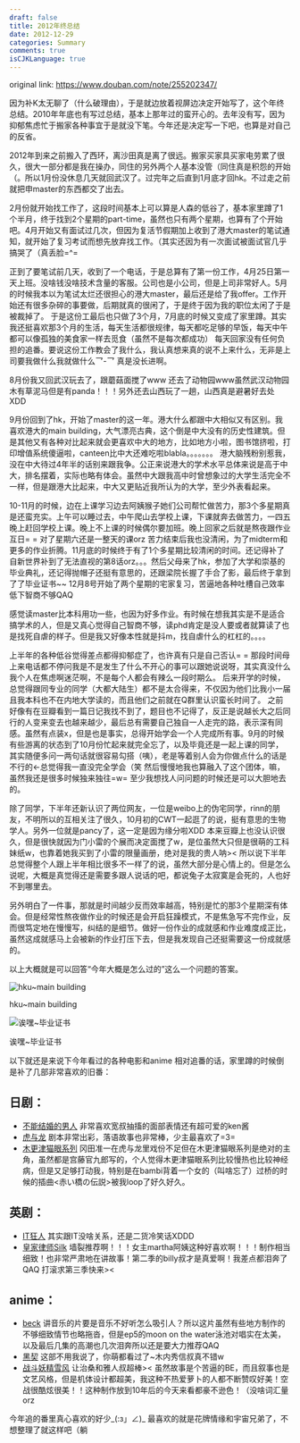 ```yaml
---
draft: false
title: 2012年终总结
date: 2012-12-29
categories: Summary
comments: true
isCJKLanguage: true
---
```


original link: https://www.douban.com/note/255202347/

因为补K太无聊了（什么破理由），于是就边放着视屏边决定开始写了，这个年终总结。2010年年底也有写过总结，基本上那年过的蛮开心的。去年没有写，因为抑郁焦虑忙于搬家各种事宜于是就没下笔。今年还是决定写一下吧，也算是对自己的反省。

2012年到来之前搬入了西环，离沙田真是离了很远。搬家买家具买家电劳累了很久，很大一部分都是我在操办，同住的另外两个人基本没管（同住真是积怨的开始（。所以1月份没休息几天就回武汉了。过完年之后直到1月底才回hk。不过走之前就把申master的东西都交了出去。

2月份就开始找工作了，这段时间基本上可以算是人森的低谷了，基本家里蹲了1个半月，终于找到2个星期的part-time，虽然也只有两个星期，也算有了个开始吧。4月开始又有面试过几次，但因为复活节假期加上收到了港大master的笔试通知，就开始了复习考试而想先放弃找工作。（其实还因为有一次面试被面试官几乎搞哭了（真丢脸=^=

正到了要笔试前几天，收到了一个电话，于是总算有了第一份工作，4月25日第一天上班。没啥钱没啥技术含量的客服。公司也是小公司，但是上司非常好人。5月的时候我本以为笔试太烂还很担心的港大master，最后还是给了我offer。工作开始还有很多杂碎的事要做，后期就真的很闲了，于是终于因为我的职位太闲了于是被裁掉了。 于是这份工最后也只做了3个月，7月底的时候又变成了家里蹲。其实我还挺喜欢那3个月的生活，每天生活都很规律，每天都吃足够的早饭，每天中午都可以像孤独的美食家一样去觅食（虽然不是每次都成功） 每天回家没有任何负担的追番。要说这份工作教会了我什么，我认真想来真的说不上来什么，无非是上司要我做什么我就做什么乛-乛 真是没长进啊。

8月份我又回武汉玩去了，跟蘑菇面搅了www 还去了动物园www虽然武汉动物园木有草泥马但是有panda！！！另外还去山西玩了一趟，山西真是避暑好去处XDD

9月份回到了hk，开始了master的这一年。港大什么都跟中大相似又有区别。我喜欢港大的main building，大气漂亮古典，这个倒是中大没有的历史性建筑。但是其他又有各种对比起来就会更喜欢中大的地方，比如地方小啦，图书馆挤啦，打印增值系统傻逼啦，canteen比中大还难吃啦blabla。。。。。。。
港大脑残粉别惹我，没在中大待过4年半的话别来跟我争。公正来说港大的学术水平总体来说是高于中大，排名摆着，实际也略有体会。虽然中大跟我高中时曾想象过的大学生活完全不一样，但是跟港大比起来，中大又更贴近我所认为的大学，至少外表看起来。

10-11月的时候，边在上课学习边去阿姨猴子她们公司帮忙做苦力，那3个多星期真是还蛮充实。上午可以睡过去，中午爬山去学校上课，下课就奔去做苦力，一四五晚上赶回学校上课。晚上不上课的时候偶尔要加班。晚上回家之后就是熬夜跟作业互日= = 对了星期六还是一整天的课orz
苦力结束后我也没清闲，为了midterm和更多的作业折腾。11月底的时候终于有了1个多星期比较清闲的时间。还记得补了自新世界补到了无法直视的第8话orz。。。然后父母来了hk，参加了大学和崇基的毕业典礼，还记得抛帽子还挺有意思的，还跟梁院长握了手合了影，最后终于拿到了了毕业证书~~
12月8号开始了两个星期的宅家复习，苦逼地各种吐槽自己效率低下智商不够QAQ

感觉读master比本科用功一些，也因为好多作业。有时候在想我其实是不是适合搞学术的人，但是又真心觉得自己智商不够，读phd肯定是没人要或者就算读了也是找死自虐的样子。但是我又好像本性就是抖m，找自虐什么的杠杠的。。。。

上半年的各种低谷觉得差点都得抑郁症了，也许真有只是自己否认= = 那段时间母上来电话都不停问我是不是发生了什么不开心的事可以跟她说说呀，其实真没什么我个人在焦虑啊迷茫啊，不是每个人都会有辣么一段时期么。
后来开学的时候，总觉得跟同专业的同学（大都大陆生）都不是太合得来，不仅因为他们比我小一届且我本科也不在内地大学读的，而且他们之前就在Q群里认识蛮长时间了。
之前好像有在豆瓣看到一篇日记我找不到了，题目也不记得了，反正是说越长大之后同行的人变来变去也越来越少，最后总有需要自己独自一人走完的路，表示深有同感。虽然有点装x，但是也是事实，总得开始学会一个人完成所有事。9月的时候有些游离的状态到了10月份忙起来就完全忘了，以及毕竟还是一起上课的同学，其实随便多问一两句话就很容易勾搭（咦），老是等着别人会为你做点什么的话是不行的←总觉得我一直没完全学会（笑
然后慢慢地我也算融入了这个团体，嘛，虽然我还是很多时候独来独往=w= 至少我想找人问问题的时候还是可以大胆地去的。

除了同学，下半年还新认识了两位网友，一位是weibo上的伪宅同学，rinn的朋友，不明所以的互相关注了很久，10月初的CWT一起逛了的说，挺有意思的生物学人。另外一位就是pancy了，这一定是因为缘分啦XDD 本来豆瓣上也没认识很久，但是很快就因为门小雷的个展而决定面搅了w，是位虽然大只但是很萌的工科妹纸w，也靠着她我买到了小雷的限量画册，绝对是我的贵人呐><
所以说下半年总觉得整个人跟上半年相比很多不一样了的说，虽然大部分是心情上的。但是怎么说呢，大概是真觉得还是需要多跟人说话的吧，都说兔子太寂寞是会死的，人也好不到哪里去。

另外明白了一件事，那就是时间越少反而效率越高，特别是忙的那3个星期深有体会。但是经常性熬夜做作业的时候还是会开启狂躁模式，不是焦急写不完作业，反而很笃定地在慢慢写，纠结的是细节。做好一份作业的成就感和作业难度成正比，虽然这成就感马上会被新的作业打压下去，但是我发现自己还挺需要这一份成就感的。

以上大概就是可以回答“今年大概是怎么过的”这么一个问题的答案。

![hku~main building](../../assets/images/2012/12/p7698236.jpg)

hku~main building



![诶嘿~毕业证书](../../assets/images/2012/12/p7698237.jpg)

诶嘿~毕业证书



以下就还是来说下今年看过的各种电影和anime
相对追番的话，家里蹲的时候倒是补了几部非常喜欢的旧番：

## 日剧：
- [不能结婚的男人](https://movie.douban.com/subject/2160933/) 非常喜欢宽叔抽搐的面部表情还有超可爱的ken酱
- [虎与龙](https://movie.douban.com/subject/2173112/) 剧本非常出彩，落语故事也非常棒，少主最喜欢了=3=
- [木更津猫眼系列](https://movie.douban.com/subject/1465676/) 冈田准一在虎与龙里戏份不足但在木更津猫眼系列是绝对的主角，虽然都是宫藤官九郎写的，个人觉得木更津猫眼系列比较慢热也比较神经病，但是又足够打动我，特别是在bambi背着一个女的（叫啥忘了）过桥的时候的插曲<赤い橋の伝説>被我loop了好久好久。

## 英剧：
- [IT狂人](https://movie.douban.com/subject/1758810/) 其实跟IT没啥关系，还是二货冷笑话XDDD
- [皇家律师Silk](https://movie.douban.com/subject/5919662/) 墙裂推荐啊！！！女主martha阿姨这种好喜欢啊！！！制作相当细致！也非常严肃地在讲故事！第二季的billy叔才是真爱啊！我差点都泪奔了QAQ 打滚求第三季快来><

## anime：
- [beck](https://movie.douban.com/subject/1760835/) 讲音乐的片要是音乐不好听怎么吸引人？所以这片虽然有些地方制作的不够细致情节也略拖沓，但是ep5的moon on the water泳池对唱实在太美，以及最后几集的高潮也几次泪奔所以还是要大力推荐QAQ
- [黑契](https://movie.douban.com/subject/2052059/) 这部不用我说了，你萌都看过了~木内秀信叔真不错w
- [战斗妖精雪风](https://movie.douban.com/subject/1457390/) 让治桑和雅人叔超棒>< 虽然故事是个苦逼的BE，而且叙事也是文艺风格，但是机体设计都超美，我这种不热爱萝卜的人都不断赞叹好美！空战很酷炫很美！！这种制作放到10年后的今天来看都豪不逊色！（没啥词汇量orz

今年追的番里真心喜欢的好少\_(:з」∠)\_
最喜欢的就是花牌情缘和宇宙兄弟了，不想整理了就这样吧（躺
